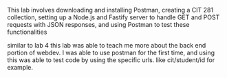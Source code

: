 This lab involves downloading and installing Postman, creating a CIT 281 collection, setting up a Node.js and Fastify server to handle GET and POST requests with JSON responses, and using Postman to test these functionalities

similar to lab 4 this lab was able to teach me more about the back end portion of webdev. I was able to use postman for the first time, and using this was able to test code by using the specific urls. like cit/student/id for example.
